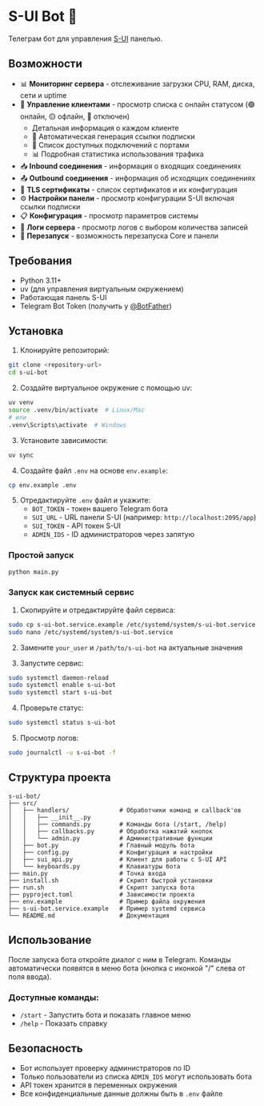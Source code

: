 # S-UI Bot 🤖

Телеграм бот для управления [S-UI](https://github.com/alireza0/s-ui) панелью.

## Возможности

- 📊 **Мониторинг сервера** - отслеживание загрузки CPU, RAM, диска, сети и uptime
- 👥 **Управление клиентами** - просмотр списка с онлайн статусом (🟢 онлайн, 🟡 офлайн, 🔴 отключен)
  - Детальная информация о каждом клиенте
  - 🔗 Автоматическая генерация ссылки подписки
  - 📱 Список доступных подключений с портами
  - 📊 Подробная статистика использования трафика
- 📥 **Inbound соединения** - информация о входящих соединениях
- 📤 **Outbound соединения** - информация об исходящих соединениях
- 🔐 **TLS сертификаты** - список сертификатов и их конфигурация
- ⚙️ **Настройки панели** - просмотр конфигурации S-UI включая ссылки подписки
- 📋 **Конфигурация** - просмотр параметров системы
- 📜 **Логи сервера** - просмотр логов с выбором количества записей
- 🔄 **Перезапуск** - возможность перезапуска Core и панели

## Требования

- Python 3.11+
- uv (для управления виртуальным окружением)
- Работающая панель S-UI
- Telegram Bot Token (получить у [@BotFather](https://t.me/BotFather))

## Установка

1. Клонируйте репозиторий:
```bash
git clone <repository-url>
cd s-ui-bot
```

2. Создайте виртуальное окружение с помощью uv:
```bash
uv venv
source .venv/bin/activate  # Linux/Mac
# или
.venv\Scripts\activate  # Windows
```

3. Установите зависимости:
```bash
uv sync
```

4. Создайте файл `.env` на основе `env.example`:
```bash
cp env.example .env
```

5. Отредактируйте `.env` файл и укажите:
   - `BOT_TOKEN` - токен вашего Telegram бота
   - `SUI_URL` - URL панели S-UI (например: `http://localhost:2095/app`)
   - `SUI_TOKEN` - API токен S-UI
   - `ADMIN_IDS` - ID администраторов через запятую

### Простой запуск

```bash
python main.py
```

### Запуск как системный сервис

1. Скопируйте и отредактируйте файл сервиса:
```bash
sudo cp s-ui-bot.service.example /etc/systemd/system/s-ui-bot.service
sudo nano /etc/systemd/system/s-ui-bot.service
```

2. Замените `your_user` и `/path/to/s-ui-bot` на актуальные значения

3. Запустите сервис:
```bash
sudo systemctl daemon-reload
sudo systemctl enable s-ui-bot
sudo systemctl start s-ui-bot
```

4. Проверьте статус:
```bash
sudo systemctl status s-ui-bot
```

5. Просмотр логов:
```bash
sudo journalctl -u s-ui-bot -f
```

## Структура проекта

```
s-ui-bot/
├── src/
│   ├── handlers/              # Обработчики команд и callback'ов
│   │   ├── __init__.py
│   │   ├── commands.py        # Команды бота (/start, /help)
│   │   ├── callbacks.py       # Обработка нажатий кнопок
│   │   └── admin.py           # Административные функции
│   ├── bot.py                 # Главный модуль бота
│   ├── config.py              # Конфигурация и настройки
│   ├── sui_api.py             # Клиент для работы с S-UI API
│   └── keyboards.py           # Клавиатуры бота
├── main.py                    # Точка входа
├── install.sh                 # Скрипт быстрой установки
├── run.sh                     # Скрипт запуска бота
├── pyproject.toml             # Зависимости проекта
├── env.example                # Пример файла окружения
├── s-ui-bot.service.example   # Пример systemd сервиса
└── README.md                  # Документация
```

## Использование

После запуска бота откройте диалог с ним в Telegram. Команды автоматически появятся в меню бота (кнопка с иконкой "/" слева от поля ввода).

### Доступные команды:

- `/start` - Запустить бота и показать главное меню
- `/help` - Показать справку

## Безопасность

- Бот использует проверку администраторов по ID
- Только пользователи из списка `ADMIN_IDS` могут использовать бота
- API токен хранится в переменных окружения
- Все конфиденциальные данные должны быть в `.env` файле

